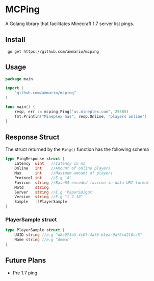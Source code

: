 # MCPing
A Golang library that facilitates Minecraft 1.7 server list pings.

## Install

`` go get https://github.com/ammario/mcping``

## Usage
```go
package main

import (
    "github.com/ammario/mcping"
)

func main() {
    resp, err := mcping.Ping("us.mineplex.com", 25565)
    fmt.Println("Mineplex has", resp.Online, "players online")
}
```

## Response Struct

The struct returned by the ``Ping()`` function has the following schema

```go
type PingResponse struct {
    Latency  uint   //Latency in ms
    Online   int    //Amount of online players
    Max      int    //Maximum amount of players
    Protocol int    //E.g '4'
    Favicon  string //Base64 encoded favicon in data URI format
    Motd     string
    Server   string //E.g 'PaperSpigot'
    Version  string //E.g "1.7.10"
    Sample   []PlayerSample
}
```

### PlayerSample struct

```go
type PlayerSample struct {
    UUID string //e.g "d8a973a5-4c0f-4af6-b1ea-0a76cd210cc5"
    Name string //e.g "Ammar"
}
```

## Future Plans
- Pre 1.7 ping
